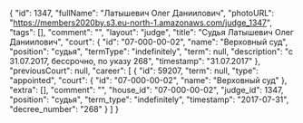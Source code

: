 {
    "id": 1347,
    "fullName": "Латышевич Олег Даниилович",
    "photoURL": "https://members2020by.s3.eu-north-1.amazonaws.com/judge_1347",
    "tags": [],
    "comment": "",
    "layout": "judge",
    "title": "Судья Латышевич Олег Даниилович",
    "court": {
        "id": "07-000-00-02",
        "name": "Верховный суд",
        "position": "судья",
        "termType": "indefinitely",
        "term": null,
        "description": "c 31.07.2017, бессрочно, по указу 268",
        "timestamp": "31.07.2017"
    },
    "previousCourt": null,
    "career": [
        {
            "id": 59207,
            "term": null,
            "type": "appointed",
            "court": {
                "id": "07-000-00-02",
                "name": "Верховный суд"
            },
            "extra": [],
            "comment": "",
            "house_id": "07-000-00-02",
            "judge_id": 1347,
            "position": "судья",
            "term_type": "indefinitely",
            "timestamp": "2017-07-31",
            "decree_number": "268"
        }
    ]
}